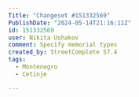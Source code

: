 ```yaml
---
Title: "Changeset #151332569"
PublishDate: "2024-05-14T21:16:11Z"
id: 151332569
user: Nikita Ushakov
comment: Specify memorial types
created_by: StreetComplete 57.4
tags:
  - Montenegro
  - Cetinje

---
```

